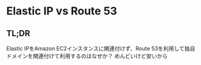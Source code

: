 # Elastic IP vs Route 53

## TL;DR
Elastic IPをAmazon EC2インスタンスに関連付けず、Route 53を利用して独自ドメインを関連付けて利用するのはなぜか？
めんどいけど安いから
